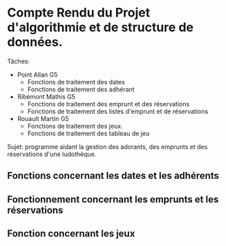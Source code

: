 # Compte Rendu du Projet d'algorithmie et de structure de données.
Tâches:
* Point Allan G5
  - Fonctions de traitement des dates
  - Fonctions de traitement des adhérant
* Ribémont Mathis G5
  - Fonctions de traitement des emprunt et des réservations
  - Fonctions de traitement des listes d'emprunt et de réservations
* Rouault Martin G5
  - Fonctions de traitement des jeux.
  - Fonctions de traitement des tableau de jeu

Sujet: programme aidant la gestion des adorants, des emprunts et des réservations d'une ludothèque.

## Fonctions concernant les dates et les adhérents



## Fonctionnement concernant les emprunts et les réservations



## Fonction concernant les jeux
